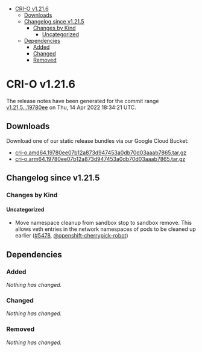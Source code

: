 - [CRI-O v1.21.6](#cri-o-v1216)
  - [Downloads](#downloads)
  - [Changelog since v1.21.5](#changelog-since-v1215)
    - [Changes by Kind](#changes-by-kind)
      - [Uncategorized](#uncategorized)
  - [Dependencies](#dependencies)
    - [Added](#added)
    - [Changed](#changed)
    - [Removed](#removed)

# CRI-O v1.21.6

The release notes have been generated for the commit range
[v1.21.5...19780ee](https://github.com/cri-o/cri-o/compare/v1.21.5...19780ee07b12a873d947453a0db70d03aaab7865) on Thu, 14 Apr 2022 18:34:21 UTC.

## Downloads

Download one of our static release bundles via our Google Cloud Bucket:

- [cri-o.amd64.19780ee07b12a873d947453a0db70d03aaab7865.tar.gz](https://storage.googleapis.com/k8s-conform-cri-o/artifacts/cri-o.amd64.19780ee07b12a873d947453a0db70d03aaab7865.tar.gz)
- [cri-o.arm64.19780ee07b12a873d947453a0db70d03aaab7865.tar.gz](https://storage.googleapis.com/k8s-conform-cri-o/artifacts/cri-o.arm64.19780ee07b12a873d947453a0db70d03aaab7865.tar.gz)

## Changelog since v1.21.5

### Changes by Kind

#### Uncategorized
 - Move namespace cleanup from sandbox stop to sandbox remove. This allows veth entries in the network namespaces of pods to be cleaned up earlier ([#5478](https://github.com/cri-o/cri-o/pull/5478), [@openshift-cherrypick-robot](https://github.com/openshift-cherrypick-robot))

## Dependencies

### Added
_Nothing has changed._

### Changed
_Nothing has changed._

### Removed
_Nothing has changed._
